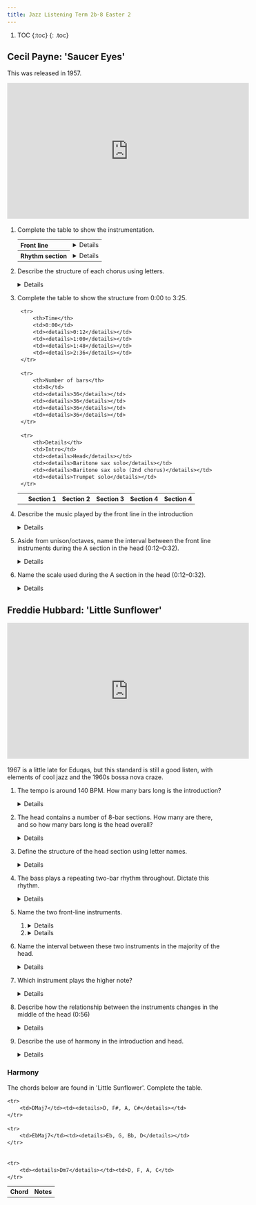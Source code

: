 ```yaml
---
title: Jazz Listening Term 2b-8 Easter 2
---
```


1. TOC
{:toc}
{: .toc}


## Cecil Payne: 'Saucer Eyes'


This was released in 1957.

<iframe width="560" height="315" src="https://www.youtube.com/embed/Yu33E5DHKe8?start=0&end=205" title="YouTube video player" frameborder="0" allow="accelerometer; autoplay; clipboard-write; encrypted-media; gyroscope; picture-in-picture" allowfullscreen></iframe>

1. Complete the table to show the instrumentation.

	<table>
	<tr>
		<th>Front line</th><td><details>Baritone sax, trumpet</details></td>
	</tr>
	<tr>
		<th>Rhythm section</th><td><details>Piano, bass, drums</details></td>
	</tr>
	</table>

2. Describe the structure of each chorus using letters.
	
	<details>AABA (where the final A is slightly lengthened)</details>	
2. Complete the table to show the structure from 0:00 to 3:25.
	
	<table>
		<tr>
			<th>&nbsp;</th>
			<th>Section 1</th>
			<th>Section 2</th>
			<th>Section 3</th>
			<th>Section 4</th>
			<th>Section 4</th>
		</tr>
		
		<tr>
			<th>Time</th>
			<td>0:00</td>
			<td><details>0:12</details></td>
			<td><details>1:00</details></td>
			<td><details>1:48</details></td>
			<td><details>2:36</details></td>
		</tr>
		
		<tr>
			<th>Number of bars</th>
			<td>8</td>
			<td><details>36</details></td>
			<td><details>36</details></td>
			<td><details>36</details></td>
			<td><details>36</details></td>
		</tr>
		
		<tr>
			<th>Details</th>
			<td>Intro</td>
			<td><details>Head</details></td>
			<td><details>Baritone sax solo</details></td>
			<td><details>Baritone sax solo (2nd chorus)</details></td>
			<td><details>Trumpet solo</details></td>
		</tr>
	</table>
	
3. Describe the music played by the front line in the introduction

	<details>
		<ul>
			<li>Starts on beat 2.5</li>
			<li>Anacrusis</li>
			<li>Uses a narrow range of notes</li>
			<li>Mostly uses the third, fourth and fifth scale degrees</li>
			<li>Unison/in octaves</li>
			<li>Cross-rhythm at the end of the introduction</li>
		</ul>
	</details>
	
4. Aside from unison/octaves, name the interval between the front line instruments during the A section in the head (0:12–0:32).

	<details>(Compound) third, tenth</details>
	
5. Name the scale used during the A section in the head (0:12–0:32).

	<details>Major scale</details>
	

## Freddie Hubbard: 'Little Sunflower'

<iframe width="560" height="315" src="https://www.youtube.com/embed/OtB8dEuEmNM?start=00&end=" title="YouTube video player" frameborder="0" allow="accelerometer; autoplay; clipboard-write; encrypted-media; gyroscope; picture-in-picture" allowfullscreen></iframe>

1967 is a little late for Eduqas, but this standard is still a good listen, with elements of cool jazz and the 1960s bossa nova craze.

1. The tempo is around 140 BPM. How many bars long is the introduction?

	<details>16 bars.</details>
	
2. The head contains a number of 8-bar sections. How many are there, and so how many bars long is the head overall?

	<details>5 x 8-bar sections = 40 bars.</details>
	
2. Define the structure of the head section using letter names.

	<details>AABAA. Note the repeated A section at the end of the form that makes it 40 and not 32 bars.</details>
	
2. The bass plays a repeating two-bar rhythm throughout. Dictate this rhythm.

	<details><img src="2b-8-bass.jpg" width="500px"></details>
	
4. Name the two front-line instruments.

	<ol>
		<li><details>Trumpet</details></li>
		<li><details>Flute</details></li>
	</ol>
	
1. Name the interval between these two instruments in the majority of the head.

	<details>Third</details>
	
1. Which instrument plays the higher note?

	<details>Trumpet</details>
	
1. Describe how the relationship between the instruments changes in the middle of the head (0:56)
	
	<details>Trumpet plays the melody. Flute improvises fast answering phrases/interjections between trumpet phrases.</details>
	
3. Describe the use of harmony in the introduction and head.

	<details>
		<ul>
			<li>Modal. Dorian mode (in Introduction and A sections).</li>
			<li>Static harmony; very slow harmonic rhythm.</li>
			<li>Bass defines the harmony by playing tonic and dominant notes throughout.</li>
			<li>Piece only uses tonic and flattened supertonic chords.</li>
			<li>A sections in the head use minor tonic chords; B setions use major tonic chords.</li>
			<li>Extended chords in piano. Some passing chromatic chords in piano, particularly at the end of sections.</li>
		</ul>
	</details>

### Harmony

The chords below are found in 'Little Sunflower'. Complete the table.

<table>
	<tr>
		<th>Chord</th><th>Notes</th>
	</tr>
	
	<tr>
		<td>DMaj7</td><td><details>D, F#, A, C#</details></td>
	</tr>

	<tr>
		<td>EbMaj7</td><td><details>Eb, G, Bb, D</details></td>
	</tr>
	
	
	<tr>
		<td><details>Dm7</details></td><td>D, F, A, C</td>
	</tr>
	
</table>